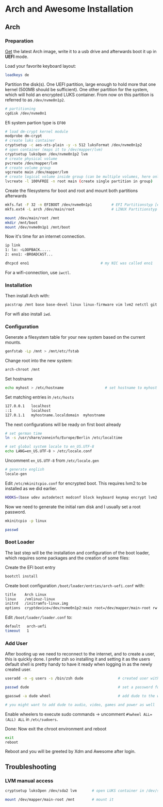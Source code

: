 # Arch and Awesome Installation

## Arch

### Preparation

[Get](https://www.archlinux.org/download/) the latest Arch image, write it to
a usb drive and afterwards boot it up in **UEFI** mode.

Load your favorite keyboard layout:

```bash
loadkeys de
```

Partition the disk(s). One UEFI partition, large enough to hold more that one
kernel (500MB should be sufficient). One other partition for the system, which
will hold an encrypted LUKS container. From now on this partition is referred to
as `/dev/nvme0n1p2`.

```bash
# partitioning
cgdisk /dev/nvme0n1
```

Efi system partion type is `EF00`

```bash
# load dm-crypt kernel module
modprobe dm-crypt
# create luks container
cryptsetup -c aes-xts-plain -y -s 512 luksFormat /dev/nvme0n1p2
# open container (maps it to /dev/mapper/lvm)
cryptsetup luksOpen /dev/nvme0n1p2 lvm
# create physical volume
pvcreate /dev/mapper/lvm
# create volume group
vgcreate main /dev/mapper/lvm
# create logical volume inside group (can be multiple volumes, here only one)
lvcreate -l 100%FREE -n root main (create single partition in group)
```

Create the filesystems for boot and root and mount both partitions afterwards

```bash
mkfs.fat -F 32 -n EFIBOOT /dev/nvme0n1p1         # EFI Partitionstyp [ef00]
mkfs.ext4 -L arch /dev/main/root                 # LINUX Partitionstyp [8300]

mount /dev/main/root /mnt
mkdir /mnt/boot
mount /dev/nvme0n1p1 /mnt/boot
```

Now it's time for an internet connection.

```bash
ip link
1: lo: <LOOPBACK.....
2: eno1: <BROADCAST...

dhcpcd eno1                                 # my NIC was called eno1
```

For a wifi-connection, use `iwctl`.

### Installation

Then install Arch with:

```bash
pacstrap /mnt base base-devel linux linux-firmware vim lvm2 netctl git neovim sway zsh
```

For wifi also install `iwd`.

### Configuration

Generate a filesystem table for your new system based on the current mounts.

```bash
genfstab -Lp /mnt > /mnt/etc/fstab
```

Change root into the new system:

```bash
arch-chroot /mnt
```

Set hostname

```bash
echo myhost > /etc/hostname                   # set hostname to myhost
```

Set matching entries in `/etc/hosts`

```bash
127.0.0.1   localhost
::1         localhost
127.0.1.1   myhostname.localdomain  myhostname
```

The next configurations will be ready on first boot already

```bash
# set german time
ln -s /usr/share/zoneinfo/Europe/Berlin /etc/localtime

# set global system locale to en_US.UTF-8
echo LANG=en_US.UTF-8 > /etc/locale.conf
```

Uncomment `en_US.UTF-8` from `/etc/locale.gen`

```bash
# generate english
locale-gen
```

Edit `/etc/mkinitcpio.conf` for encrypted boot. This requires lvm2 to be installed
as we did earlier.

```bash
HOOKS=(base udev autodetect modconf block keyboard keymap encrypt lvm2 filesystems fsck)
```

Now we need to generate the initial ram disk and I usually set a root password.

```bash
mkinitcpio -p linux

passwd
```

### Boot Loader

The last step will be the installation and configuration of the boot loader,
which requires some packages and the creation of some files:

Create the EFI boot entry

```bash
bootctl install
```

Create boot configuration `/boot/loader/entries/arch-uefi.conf` with:

```bash
title    Arch Linux
linux    /vmlinuz-linux
initrd   /initramfs-linux.img
options  cryptdevice=/dev/nvme0n1p2:main root=/dev/mapper/main-root rw lang=en init=/usr/lib/systemd/systemd locale=en_US.UTF-8
```

Edit `/boot/loader/loader.conf` to:

```bash
default   arch-uefi
timeout   1
```

### Add User

After booting up we need to reconnect to the internet, and to create a user, this is quickly done. I prefer zsh so installing it and setting it as the users default shell is pretty handy to have it ready when logging in as the newly created user.

```bash
useradd -m -g users -s /bin/zsh dude                # created user with name dude

passwd dude                                         # set a password for dude

gpasswd -a dude wheel                               # add dude to the wheel group

# you might want to add dude to audio, video, games and power as well
```

Enable wheelers to execute sudo commands -> uncomment `#%wheel ALL=(ALL) ALL` in `/etc/sudoers`.

Done: Now exit the chroot environment and reboot

```bash
exit
reboot
```

Reboot and you will be greeted by Xdm and Awesome after login.

## Troubleshooting

### LVM manual access

```bash
cryptsetup luksOpen /dev/sda2 lvm       # open LUKS container in /dev/sda1

mount /dev/mapper/main-root /mnt        # mount it
```
